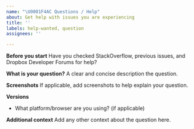 ```yaml
---
name: "\U0001F4AC Questions / Help"
about: Get help with issues you are experiencing
title: ''
labels: help-wanted, question
assignees: ''

---
```


**Before you start**
Have you checked StackOverflow, previous issues, and Dropbox Developer Forums for help?

**What is your question?**
A clear and concise description the question.

**Screenshots**
If applicable, add screenshots to help explain your question.

**Versions**
* What platform/browser are you using? (if applicable)

**Additional context**
Add any other context about the question here.